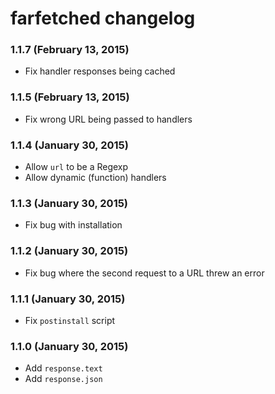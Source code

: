 # farfetched changelog

### 1.1.7 (February 13, 2015)

- Fix handler responses being cached

### 1.1.5 (February 13, 2015)

- Fix wrong URL being passed to handlers

### 1.1.4 (January 30, 2015)

- Allow `url` to be a Regexp
- Allow dynamic (function) handlers

### 1.1.3 (January 30, 2015)

- Fix bug with installation

### 1.1.2 (January 30, 2015)

- Fix bug where the second request to a URL threw an error

### 1.1.1 (January 30, 2015)

- Fix `postinstall` script

### 1.1.0 (January 30, 2015)

- Add `response.text`
- Add `response.json`
